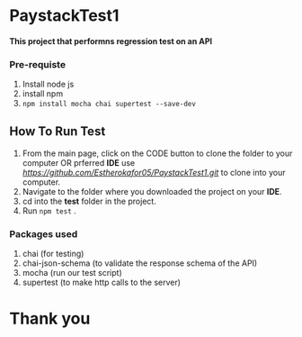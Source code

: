 # PaystackTest1

#### This project that performns regression test on an API

### Pre-requiste
1. Install node js
2. install npm
3. ```npm install mocha chai supertest --save-dev```

## How To Run Test 
1. From the main page, click on the CODE button to clone the folder to your computer OR prferred **IDE**
use *https://github.com/Estherokafor05/PaystackTest1.git* to clone into your computer.
2. Navigate to the folder where you downloaded the project on your **IDE**.
3. cd into the **test** folder in the project.
4. Run ```npm test``` .

### Packages used
1. chai (for testing)
2. chai-json-schema (to validate the response schema of the API)
3. mocha (run our test script)
4. supertest (to make http calls to the server)

# Thank you